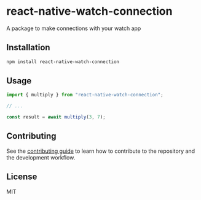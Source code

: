 # react-native-watch-connection

A package to make connections with your watch app

## Installation

```sh
npm install react-native-watch-connection
```

## Usage

```js
import { multiply } from "react-native-watch-connection";

// ...

const result = await multiply(3, 7);
```

## Contributing

See the [contributing guide](CONTRIBUTING.md) to learn how to contribute to the repository and the development workflow.

## License

MIT

